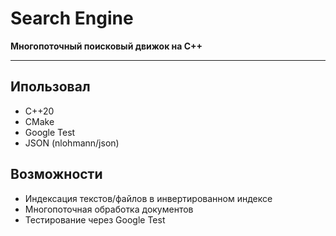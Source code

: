 # Search Engine

 ****Многопоточный поисковый движок на C++**** 

---

## Ипользовал

- C++20
- CMake
- Google Test
- JSON (nlohmann/json)

## Возможности

- Индексация текстов/файлов в инвертированном индексе
- Многопоточная обработка документов
- Тестирование через Google Test
